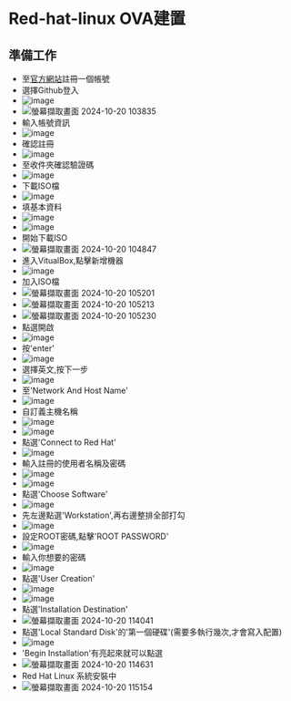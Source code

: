 # Red-hat-linux OVA建置
## 準備工作
- 至[官方網站](https://developers.redhat.com/)註冊一個帳號
- 選擇Github登入
- ![image](https://github.com/user-attachments/assets/d491ffd9-e953-4bdc-a99d-0b215561e1d1)
- ![螢幕擷取畫面 2024-10-20 103835](https://github.com/user-attachments/assets/95a2da35-ca8d-4193-b4c5-a24823510789)
- 輸入帳號資訊
- ![image](https://github.com/user-attachments/assets/f1e8a5db-ee03-496e-ad74-8d758a714b08)
- 確認註冊
- ![image](https://github.com/user-attachments/assets/39b4a9bf-cb34-47ba-afa5-6c1efa48e6d4)
- 至收件夾確認驗證碼
- ![image](https://github.com/user-attachments/assets/f87c613c-b0be-4d49-ba16-c41aa358edee)
- 下載ISO檔
- ![image](https://github.com/user-attachments/assets/c96dbac5-aaef-4b82-b6d9-db028d5bf089)
- 填基本資料
- ![image](https://github.com/user-attachments/assets/5b7b92cc-9240-41b2-8092-04a03eeff824)
- ![image](https://github.com/user-attachments/assets/bb40d4ab-1811-4771-baa5-cc535c86ba2b)
- 開始下載ISO
- ![螢幕擷取畫面 2024-10-20 104847](https://github.com/user-attachments/assets/2259567f-56f1-451d-9ea9-ca0650061b47)
- 進入VitualBox,點擊新增機器
- ![image](https://github.com/user-attachments/assets/c7c894c8-8b56-426f-be5f-c3fb29710d14)
- 加入ISO檔
- ![螢幕擷取畫面 2024-10-20 105201](https://github.com/user-attachments/assets/e44483c7-637d-4d4f-b7c7-2ad802960592)
- ![螢幕擷取畫面 2024-10-20 105213](https://github.com/user-attachments/assets/103984c3-ff5d-4141-bc69-b3382e802612)
- ![螢幕擷取畫面 2024-10-20 105230](https://github.com/user-attachments/assets/2c8a7790-8537-4854-b07b-ce0b7da94415)
- 點選開啟
- ![image](https://github.com/user-attachments/assets/bd653392-0ad7-4273-9184-5790e9b60ec6)
- 按'enter'
- ![image](https://github.com/user-attachments/assets/ff753eb2-bf24-4ac9-9ca6-55996c275eb7)
- 選擇英文,按下一步
- ![image](https://github.com/user-attachments/assets/e66707c7-8b4f-46e9-9d1b-35e3a232f8a7)
- 至'Network And Host Name'
- ![image](https://github.com/user-attachments/assets/666ea332-492a-4793-b052-a83c14f062dc)
- 自訂義主機名稱
- ![image](https://github.com/user-attachments/assets/6f6aa881-2f71-4f06-96cd-de355c273b4c)
- ![image](https://github.com/user-attachments/assets/a650febc-cade-4af1-993a-f751027777e6)
- 點選'Connect to Red Hat'
- ![image](https://github.com/user-attachments/assets/8e775f33-ea34-4d53-89e3-f8fd2266890c)
- 輸入註冊的使用者名稱及密碼
- ![image](https://github.com/user-attachments/assets/774f5a8b-ad9d-4fe8-97ab-a036e5bd60fa)
- ![image](https://github.com/user-attachments/assets/8f59bcb7-a4b8-4fd3-90a8-ffb2f1bff32c)
- 點選'Choose Software'
- ![image](https://github.com/user-attachments/assets/cc8ce5df-db72-4c15-82a4-fbd04887231b)
- 先左邊點選'Workstation',再右邊整排全部打勾
- ![image](https://github.com/user-attachments/assets/96d9648f-de1e-4592-89a1-6e2ba2c7c82d)
- 設定ROOT密碼,點擊'ROOT PASSWORD'
- ![image](https://github.com/user-attachments/assets/87bb5870-9c79-47d2-802d-5805deef1367)
- 輸入你想要的密碼
- ![image](https://github.com/user-attachments/assets/83013513-a4a4-4eb8-8daf-23047b93d1d9)
- 點選'User Creation'
- ![image](https://github.com/user-attachments/assets/05ba3481-d2a9-4ecc-937b-d206317b8999)
- ![image](https://github.com/user-attachments/assets/0fff341d-be5d-430b-8a6e-9797748bc682)
- 點選'Installation Destination'
- ![螢幕擷取畫面 2024-10-20 114041](https://github.com/user-attachments/assets/47b5fb46-efff-45f0-a9c1-2029b228001a)
- 點選'Local Standard Disk'的'第一個硬碟'(需要多執行幾次,才會寫入配置)
- ![image](https://github.com/user-attachments/assets/656f8126-4fc0-4881-8d57-e3dd5a062e57)
- 'Begin Installation'有亮起來就可以點選
- ![螢幕擷取畫面 2024-10-20 114631](https://github.com/user-attachments/assets/8a01dc84-d549-4440-979d-309b2a302c73)
- Red Hat Linux 系統安裝中
- ![螢幕擷取畫面 2024-10-20 115154](https://github.com/user-attachments/assets/e4e93128-0e16-4c54-b50e-bd0c7ad69c2f)






